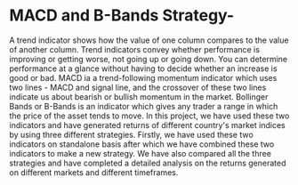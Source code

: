 # MACD and B-Bands Strategy-
A trend indicator shows how the value of one column compares to the value of another column. Trend indicators convey whether performance is improving or getting worse, not going up or going down. You can determine performance at a glance without having to decide whether an increase is good or bad.
MACD ia a trend-following momentum indicator which uses two lines - MACD and signal line, and the crossover of these two lines indicate us about bearish or bullish momentum in the market.
Bollinger Bands or B-Bands is an indicator which gives any trader a range in which the price of the asset tends to move.
In this project, we have used these two indicators and have generated returns of different country's market indices by using three different strategies.
Firstly, we have used these two indicators on standalone basis after which we have combined these two indicators to make a new strategy.
We have also compared all the three strategies and have completed a detailed analysis on the returns generated on different markets and different timeframes.
